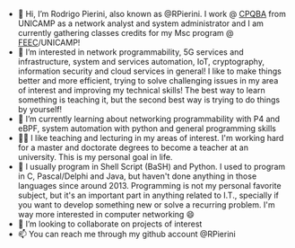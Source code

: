- 👋 Hi, I’m Rodrigo Pierini, also known as @RPierini. I work @ [CPQBA](https://site.cpqba.unicamp.br/) from UNICAMP as a network analyst and system administrator and I am currently gathering classes credits for my Msc program @ [FEEC](https://www.fee.unicamp.br/)/UNICAMP!
- 👀 I’m interested in network programmability, 5G services and infrastructure, system and services automation, IoT, cryptography, information security and cloud services in general! I like to make things better and more efficient, trying to solve challenging issues in my area of interest and improving my technical skills! The best way to learn something is teaching it, but the second best way is trying to do things by yourself!
- 🌱 I’m currently learning about networking programmability with P4 and eBPF, system automation with python and general programming skills
- 👨‍🏫 I like teaching and lecturing in my areas of interest. I'm working hard for a master and doctorate degrees to become a teacher at an university. This is my personal goal in life.
- 🧱 I usually program in Shell Script (BaSH) and Python. I used to program in C, Pascal/Delphi and Java, but haven't done anything in those languages since around 2013. Programming is not my personal favorite subject, but it's an important part in anything related to I.T., specially if you want to develop something new or solve a recurring problem. I'm way more interested in computer networking 😄
- 💞️ I’m looking to collaborate on projects of interest
- 📫 You can reach me through my github account @RPierini

<!---
RPierini/RPierini is a ✨ special ✨ repository because its `README.md` (this file) appears on your GitHub profile.
You can click the Preview link to take a look at your changes.
--->
